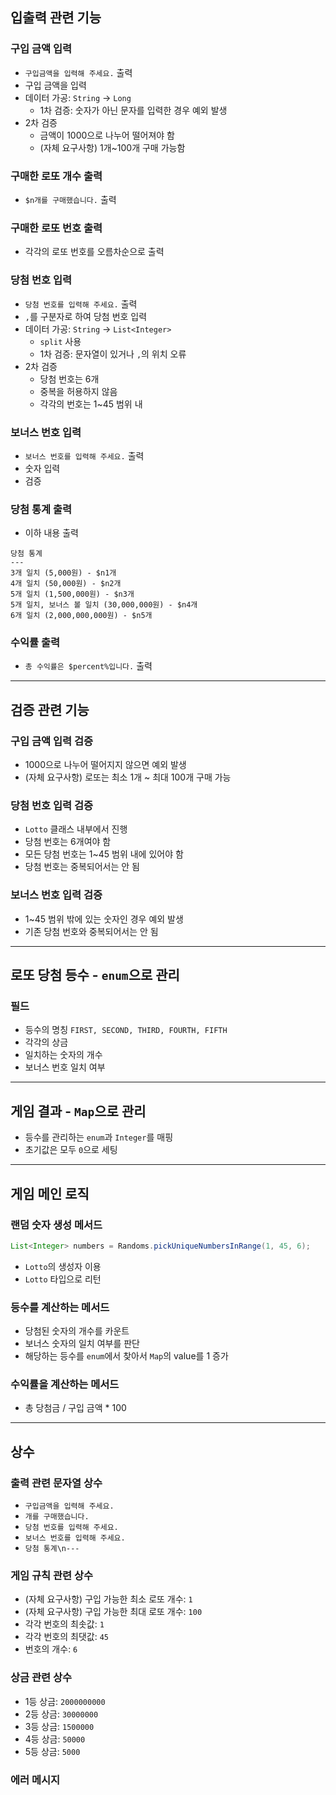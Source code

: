 ## 입출력 관련 기능
### 구입 금액 입력
* `구입금액을 입력해 주세요.` 출력
* 구입 금액을 입력
* 데이터 가공: `String` -> `Long`
  * 1차 검증: 숫자가 아닌 문자를 입력한 경우 예외 발생
* 2차 검증
  * 금액이 1000으로 나누어 떨어져야 함
  * (자체 요구사항) 1개~100개 구매 가능함

### 구매한 로또 개수 출력
* `$n개를 구매했습니다.` 출력

### 구매한 로또 번호 출력
* 각각의 로또 번호를 오름차순으로 출력

### 당첨 번호 입력
* `당첨 번호를 입력해 주세요.` 출력
* `,`를 구분자로 하여 당첨 번호 입력
* 데이터 가공: `String` -> `List<Integer>`
  * `split` 사용
  * 1차 검증: 문자열이 있거나 `,`의 위치 오류
* 2차 검증
  * 당첨 번호는 6개
  * 중복을 허용하지 않음
  * 각각의 번호는 1~45 범위 내

### 보너스 번호 입력
* `보너스 번호를 입력해 주세요.` 출력
* 숫자 입력
* 검증

### 당첨 통계 출력
* 이하 내용 출력
```
당첨 통계
---
3개 일치 (5,000원) - $n1개
4개 일치 (50,000원) - $n2개
5개 일치 (1,500,000원) - $n3개
5개 일치, 보너스 볼 일치 (30,000,000원) - $n4개
6개 일치 (2,000,000,000원) - $n5개
```

### 수익률 출력
* `총 수익률은 $percent%입니다.` 출력

---------------------------
## 검증 관련 기능
### 구입 금액 입력 검증
* 1000으로 나누어 떨어지지 않으면 예외 발생
* (자체 요구사항) 로또는 최소 1개 ~ 최대 100개 구매 가능

### 당첨 번호 입력 검증
* `Lotto` 클래스 내부에서 진행
* 당첨 번호는 6개여야 함
* 모든 당첨 번호는 1~45 범위 내에 있어야 함
* 당첨 번호는 중복되어서는 안 됨

### 보너스 번호 입력 검증
* 1~45 범위 밖에 있는 숫자인 경우 예외 발생
* 기존 당첨 번호와 중복되어서는 안 됨

---------------------------
## 로또 당첨 등수 - `enum`으로 관리
### 필드
* 등수의 명칭 `FIRST, SECOND, THIRD, FOURTH, FIFTH`
* 각각의 상금
* 일치하는 숫자의 개수
* 보너스 번호 일치 여부

---------------------------
## 게임 결과 - `Map`으로 관리
* 등수를 관리하는 `enum`과 `Integer`를 매핑
* 초기값은 모두 `0`으로 세팅

---------------------------
## 게임 메인 로직
### 랜덤 숫자 생성 메서드
``` java
List<Integer> numbers = Randoms.pickUniqueNumbersInRange(1, 45, 6); 
```
* `Lotto`의 생성자 이용
* `Lotto` 타입으로 리턴

### 등수를 계산하는 메서드
* 당첨된 숫자의 개수를 카운트
* 보너스 숫자의 일치 여부를 판단
* 해당하는 등수를 `enum`에서 찾아서 `Map`의 value를 1 증가

### 수익률을 계산하는 메서드
* 총 당첨금 / 구입 금액 * 100

---------------------------
## 상수
### 출력 관련 문자열 상수
* `구입금액을 입력해 주세요.`
* `개를 구매했습니다.`
* `당첨 번호를 입력해 주세요.`
* `보너스 번호를 입력해 주세요.`
* `당첨 통계\n---`

### 게임 규칙 관련 상수
* (자체 요구사항) 구입 가능한 최소 로또 개수: `1`
* (자체 요구사항) 구입 가능한 최대 로또 개수: `100`
* 각각 번호의 최솟값: `1`
* 각각 번호의 최댓값: `45`
* 번호의 개수: `6`

### 상금 관련 상수
* 1등 상금: `2000000000`
* 2등 상금: `30000000`
* 3등 상금: `1500000`
* 4등 상금: `50000`
* 5등 상금: `5000`

### 에러 메시지